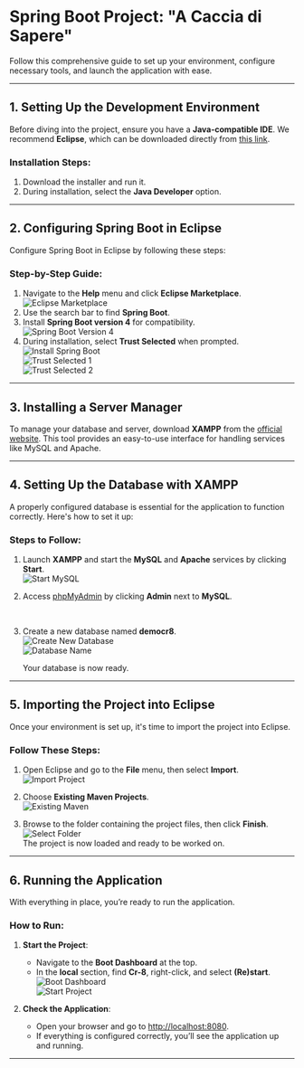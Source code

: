 # Spring Boot Project: "A Caccia di Sapere"

Follow this comprehensive guide to set up your environment, configure necessary tools, and launch the application with ease.

---

## 1. Setting Up the Development Environment

Before diving into the project, ensure you have a **Java-compatible IDE**. We recommend **Eclipse**, which can be downloaded directly from [this link](https://www.eclipse.org/downloads/download.php?file=/oomph/epp/2024-09/R/eclipse-inst-jre-win64.exe).

### Installation Steps:

1. Download the installer and run it.
2. During installation, select the **Java Developer** option.

---

## 2. Configuring Spring Boot in Eclipse

Configure Spring Boot in Eclipse by following these steps:

### Step-by-Step Guide:

1. Navigate to the **Help** menu and click **Eclipse Marketplace**.<br>
   ![Eclipse Marketplace](./images/img1.png)
   <br>
2. Use the search bar to find **Spring Boot**.
   <br>
3. Install **Spring Boot version 4** for compatibility.<br>
   ![Spring Boot Version 4](./images/img2.png)
   <br>
4. During installation, select **Trust Selected** when prompted.<br>
   ![Install Spring Boot](./images/img3.png)<br>
   ![Trust Selected 1](./images/img4.png)<br>
   ![Trust Selected 2](./images/img5.png)<br>

---

## 3. Installing a Server Manager

To manage your database and server, download **XAMPP** from the [official website](https://www.apachefriends.org/index.html). This tool provides an easy-to-use interface for handling services like MySQL and Apache.

---

##  4. Setting Up the Database with XAMPP

A properly configured database is essential for the application to function correctly. Here's how to set it up:

### Steps to Follow:

1. Launch **XAMPP** and start the **MySQL** and **Apache** services by clicking **Start**.<br>
   ![Start MySQL](./images/img11.png)
   <br>

2. Access [phpMyAdmin](http://localhost/phpmyadmin/index.php) by clicking **Admin** next to **MySQL**.
<br>

3. Create a new database named **democr8**.<br>
   ![Create New Database](./images/img12.png)  
   ![Database Name](./images/img13.png)

   Your database is now ready.

---

## 5. Importing the Project into Eclipse

Once your environment is set up, it's time to import the project into Eclipse.

### Follow These Steps:

1. Open Eclipse and go to the **File** menu, then select **Import**.<br>
   ![Import Project](./images/img6.png)
   <br>

2. Choose **Existing Maven Projects**.<br>
   ![Existing Maven](./images/img7.png)
   <br>

3. Browse to the folder containing the project files, then click **Finish**.<br>
   ![Select Folder](./images/img8.png)<br>
   The project is now loaded and ready to be worked on.

---

## 6. Running the Application

With everything in place, you’re ready to run the application.

### How to Run:

1. **Start the Project**:  
   - Navigate to the **Boot Dashboard** at the top.  
   - In the **local** section, find **Cr-8**, right-click, and select **(Re)start**.  
     ![Boot Dashboard](./images/img9.png)  
     ![Start Project](./images/img10.png)

2. **Check the Application**:  
   - Open your browser and go to [http://localhost:8080](http://localhost:8080).  
   - If everything is configured correctly, you’ll see the application up and running.  

---
